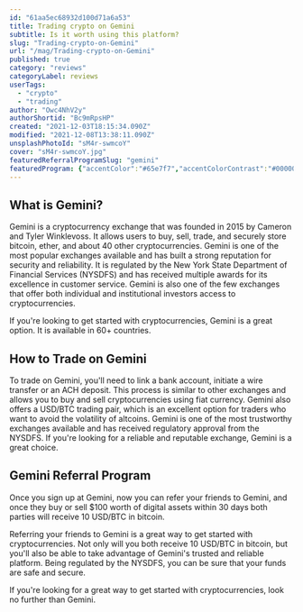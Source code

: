 ```yaml
---
id: "61aa5ec68932d100d71a6a53"
title: Trading crypto on Gemini
subtitle: Is it worth using this platform?
slug: "Trading-crypto-on-Gemini"
url: "/mag/Trading-crypto-on-Gemini"
published: true
category: "reviews"
categoryLabel: reviews
userTags:
  - "crypto"
  - "trading"
author: "Owc4NhV2y"
authorShortid: "Bc9mRpsHP"
created: "2021-12-03T18:15:34.090Z"
modified: "2021-12-08T13:38:11.090Z"
unsplashPhotoId: "sM4r-swmcoY"
cover: "sM4r-swmcoY.jpg"
featuredReferralProgramSlug: "gemini"
featuredProgram: {"accentColor":"#65e7f7","accentColorContrast":"#000000","accentColorDarker":"#5acfdd","accentColorLighter":"#91ecf9","category":"Crypto","domain":"gemini.com","icon":null,"iconSquare":"https://d2xqxjfvpb1oa6.cloudfront.net/eyJidWNrZXQiOiJpbnZpdGF0aW9udXBsb2FkcyIsImtleSI6Imludml0YXRpb24uYXBwLmdlbWluaS5jb20tcHJvbW8tY29kZXNfMTQ2ODE3LmNvbSIsImVkaXRzIjp7InJlc2l6ZSI6eyJ3aWR0aCI6MjU2LCJoZWlnaHQiOjI1NiwiZml0IjoiY29udGFpbiIsIndpdGhvdXRFbmxhcmdlbWVudCI6dHJ1ZX19fQ==","iconSquareAbsolute":"https://d2xqxjfvpb1oa6.cloudfront.net/eyJidWNrZXQiOiJpbnZpdGF0aW9udXBsb2FkcyIsImtleSI6Imludml0YXRpb24uYXBwLmdlbWluaS5jb20tcHJvbW8tY29kZXNfMTQ2ODE3LmNvbSIsImVkaXRzIjp7InJlc2l6ZSI6eyJ3aWR0aCI6MjU2LCJoZWlnaHQiOjI1NiwiZml0IjoiY29udGFpbiIsIndpdGhvdXRFbmxhcmdlbWVudCI6dHJ1ZX19fQ==","iconSquareDefault":"https://d2xqxjfvpb1oa6.cloudfront.net/eyJidWNrZXQiOiJpbnZpdGF0aW9udXBsb2FkcyIsImtleSI6Imludml0YXRpb24uYXBwLmdlbWluaS5jb20tcHJvbW8tY29kZXNfMTQ2ODE3LmNvbSIsImVkaXRzIjp7InJlc2l6ZSI6eyJ3aWR0aCI6MjU2LCJoZWlnaHQiOjI1NiwiZml0IjoiY29udGFpbiIsIndpdGhvdXRFbmxhcmdlbWVudCI6dHJ1ZX19fQ==","linkOrCode":"link","name":"Gemini","photoLarge":"https://d2xqxjfvpb1oa6.cloudfront.net/eyJidWNrZXQiOiJpbnZpdGF0aW9udXBsb2FkcyIsImtleSI6Imludml0YXRpb24uYXBwLmdlbWluaS1yZWZlcnJhbC1wcm9tby1jb2Rlcy5wbmciLCJlZGl0cyI6eyJyZXNpemUiOnsid2lkdGgiOjgwMCwiaGVpZ2h0Ijo1MDAsImZpdCI6ImNvdmVyIiwid2l0aG91dEVubGFyZ2VtZW50IjpmYWxzZX19fQ==","productSummary":"The Gemini Mobile App is a simple, elegant, and secure way to build your bitcoin and crypto portfolio. Buying, selling, and storing your cryptocurrency has never been easier.","psl":{"domain":"gemini.com","input":"gemini.com","listed":true,"sld":"gemini","subdomain":null,"tld":"com"},"rewardSummary":"When you sign up for a new account using a referral link, you can earn a bonus of $10 in Bitcoin once you trade $100 within the first 30 days of account creation.","s":"gemini","sld":"gemini","slug":"gemini","tags":["cryptocurrency","exchange","wallet","buy and sell","crypto"],"theyGet":"$10 in Bitcoin","url":"/gemini","urlAbsolute":"https://invitation.codes/gemini","urlAddAbsolute":"https://invitation.codes/profile/add/gemini","youGet":"$10 in Bitcoin"}
---
```

## What is Gemini?

Gemini is a cryptocurrency exchange that was founded in 2015 by Cameron and Tyler Winklevoss. It allows users to buy, sell, trade, and securely store bitcoin, ether, and about 40 other cryptocurrencies. Gemini is one of the most popular exchanges available and has built a strong reputation for security and reliability. It is regulated by the New York State Department of Financial Services (NYSDFS) and has received multiple awards for its excellence in customer service. Gemini is also one of the few exchanges that offer both individual and institutional investors access to cryptocurrencies.

If you're looking to get started with cryptocurrencies, Gemini is a great option. It is available in 60+ countries.

## How to Trade on Gemini

To trade on Gemini, you'll need to link a bank account, initiate a wire transfer or an ACH deposit. This process is similar to other exchanges and allows you to buy and sell cryptocurrencies using fiat currency. Gemini also offers a USD/BTC trading pair, which is an excellent option for traders who want to avoid the volatility of altcoins. Gemini is one of the most trustworthy exchanges available and has received regulatory approval from the NYSDFS. If you're looking for a reliable and reputable exchange, Gemini is a great choice.

## Gemini Referral Program

Once you sign up at Gemini, now you can refer your friends to Gemini, and once they buy or sell $100 worth of digital assets within 30 days both parties will receive 10 USD/BTC in bitcoin.

Referring your friends to Gemini is a great way to get started with cryptocurrencies. Not only will you both receive 10 USD/BTC in bitcoin, but you'll also be able to take advantage of Gemini's trusted and reliable platform. Being regulated by the NYSDFS, you can be sure that your funds are safe and secure.

If you're looking for a great way to get started with cryptocurrencies, look no further than Gemini.